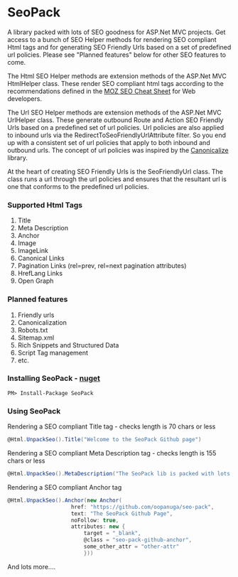 # SeoPack

A library packed with lots of SEO goodness for ASP.Net MVC projects. Get access to a bunch of SEO Helper methods for rendering SEO compliant Html tags and for generating SEO Friendly Urls based on a set of predefined url policies. Please see "Planned features" below for other SEO features to come.

The Html SEO Helper methods are extension methods of the ASP.Net MVC HtmlHelper class. These render SEO compliant html tags according to the recommendations defined in the [MOZ SEO Cheat Sheet](https://d2eeipcrcdle6.cloudfront.net/seo-cheat-sheet.pdf) for Web developers.

The Url SEO Helper methods are extension methods of the ASP.Net MVC UrlHelper class. These generate outbound Route and Action SEO Friendly Urls based on a predefined set of url policies. Url policies are also applied to inbound urls via the RedirectToSeoFriendlyUrlAttribute filter. So you end up with a consistent set of url policies that apply to both inbound and outbound urls. The concept of url policies was inspired by the [Canonicalize](https://github.com/schourode/canonicalize) library.

At the heart of creating SEO Friendly Urls is the SeoFriendlyUrl class. The class runs a url through the url policies and ensures that the resultant url is one that conforms to the predefined url policies.

### Supported Html Tags
1. Title
2. Meta Description
3. Anchor
4. Image
5. ImageLink
6. Canonical Links
7. Pagination Links (rel=prev, rel=next pagination attributes)
8. HrefLang Links
9. Open Graph 

### Planned features
1. Friendly urls
2. Canonicalization
3. Robots.txt
4. Sitemap.xml
5. Rich Snippets and Structured Data
6. Script Tag management
7. etc.

### Installing SeoPack - [nuget](https://www.nuget.org/packages/SeoPack/)
```
PM> Install-Package SeoPack
```

### Using SeoPack

Rendering a SEO compliant Title tag - checks length is 70 chars or less
```c#
@Html.UnpackSeo().Title("Welcome to the SeoPack Github page")
```

Rendering a SEO compliant Meta Description tag - checks length is 155 chars or less
```c#
@Html.UnpackSeo().MetaDescription("The SeoPack lib is packed with lots of SEO goodness")
```

Rendering a SEO compliant Anchor tag
```c#
@Html.UnpackSeo().Anchor(new Anchor(
                    href: "https://github.com/oopanuga/seo-pack",
                    text: "The SeoPack Github Page",
                    noFollow: true,
                    attributes: new {
                        target = "_blank",
                        @class = "seo-pack-github-anchor",
                        some_other_attr = "other-attr"
                        }))
```

And lots more....

